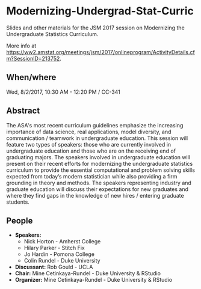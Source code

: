 # Modernizing-Undergrad-Stat-Curric

Slides and other materials for the JSM 2017 session on Modernizing the Undergraduate Statistics Curriculum.

More info at https://ww2.amstat.org/meetings/jsm/2017/onlineprogram/ActivityDetails.cfm?SessionID=213752.

## When/where

Wed, 8/2/2017, 10:30 AM - 12:20 PM / CC-341

## Abstract

The ASA's most recent curriculum guidelines emphasize the increasing importance of data science, real applications, model diversity, and communication / teamwork in undergraduate education. This session will feature two types of speakers: those who are currently involved in undergraduate education and those who are on the receiving end of graduating majors. The speakers involved in undergraduate education will present on their recent efforts for modernizing the undergraduate statistics curriculum to provide the essential computational and problem solving skills expected from today’s modern statistician while also providing a firm grounding in theory and methods. The speakers representing industry and graduate education will discuss their expectations for new graduates and where they find gaps in the knowledge of new hires / entering graduate students. 

## People

- **Speakers:**
  - Nick Horton - Amherst College
  - Hilary Parker - Stitch Fix
  - Jo Hardin - Pomona College
  - Colin Rundel - Duke University
- **Discussant:** Rob Gould - UCLA
- **Chair:** Mine Cetinkaya-Rundel - Duke University & RStudio
- **Organizer:** Mine Cetinkaya-Rundel - Duke University & RStudio 
